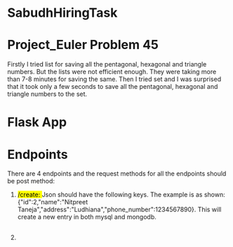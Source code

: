 # SabudhHiringTask

# Project_Euler Problem 45
Firstly I tried list for saving all the pentagonal, hexagonal and triangle numbers. 
But the lists were not efficient enough. They were taking more than 7-8 minutes for saving the same.
Then I tried set and I was surprised that it took only a few seconds to save all the pentagonal, hexagonal  and triangle numbers to the set.

# Flask App

# Endpoints
There are 4 endpoints and the request methods for all the endpoints should be post method:
1. <mark>/create: </mark> Json should have the following keys. The example is as shown:
{"id":2,"name":"Nitpreet Taneja","address":"Ludhiana","phone_number":1234567890}. This will create a new entry in both mysql and mongodb.


2. ##
